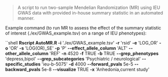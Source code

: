 # 
> A script to run two-sample Mendelian Randomization (MR) using IEU GWAS data with provided in-house summary statistic in an automated manner.

Example command (to run MR to assess the effect of the summary statistic of interest (./ex/GWAS_example.tsv) on a range of IEU phenotypes):

``shell
 **Rscript AutoMR.R -i** './ex/GWAS_example.tsv' **-r** 'rsid' **-e** 'LOG_OR' **-o** 'OR' **-s** 'LOG(OR)_SE' **-p** 'P' **--effect_allele_column** 'ALT' **--other_allele_column** 'REF' **-n** 4520 **-f** TRUE **-b** TRUE **--grep_phenotypes** 'depress,bipol' **--grep_subcategories** 'Psychiatric / neurological' **--specific_studies** 'ieu-b-5075' **-d** 4000 **--forward_pvals** 5e-5 **--backward_pvals** 5e-8  **--visualize** TRUE **-x** 'Anhedonia,current study'
 ```  
